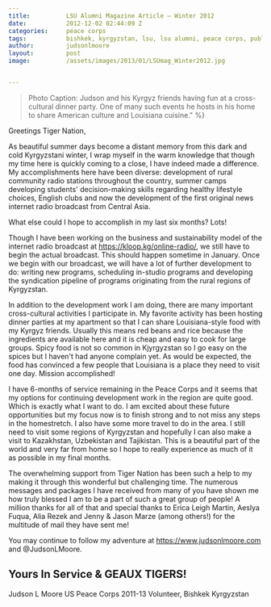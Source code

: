 ```yaml
---
title:			LSU Alumni Magazine Article – Winter 2012
date:			2012-12-02 02:44:09 Z
categories:		peace corps
tags:			bishkek, kyrgyzstan, lsu, lsu alumni, peace corps, published
author:			judsonlmoore
layout:			post
image:			/assets/images/2013/01/LSUmag_Winter2012.jpg


---
```


> Photo Caption: Judson and his Kyrgyz friends having fun at a cross-cultural dinner party. One of many such events he hosts in his home to share American culture and Louisiana cuisine." %}

Greetings Tiger Nation,

As beautiful summer days become a distant memory from this dark and cold Kyrgyzstani winter, I wrap myself in the warm knowledge that though my time here is quickly coming to a close, I have indeed made a difference. My accomplishments here have been diverse: development of rural community radio stations throughout the country, summer camps developing students' decision-making skills regarding healthy lifestyle choices, English clubs and now the development of the first original news internet radio broadcast from Central Asia.

What else could I hope to accomplish in my last six months? Lots!

Though I have been working on the business and sustainability model of the internet radio broadcast at https://kloop.kg/online-radio/, we still have to begin the actual broadcast. This should happen sometime in January. Once we begin with our broadcast, we will have a lot of further development to do: writing new programs, scheduling in-studio programs and developing the syndication pipeline of programs originating from the rural regions of Kyrgyzstan.

In addition to the development work I am doing, there are many important cross-cultural activities I participate in. My favorite activity has been hosting dinner parties at my apartment so that I can share Louisiana-style food with my Kyrgyz friends. Usually this means red beans and rice because the ingredients are available here and it is cheap and easy to cook for large groups. Spicy food is not so common in Kjyrgyzstan so I go easy on the spices but I haven't had anyone complain yet. As would be expected, the food has convinced a few people that Louisiana is a place they need to visit one day. Mission accomplished!

I have 6-months of service remaining in the Peace Corps and it seems that my options for continuing development work in the region are quite good. Which is exactly what I want to do. I am excited about these future opportunities but my focus now is to finish strong and to not miss any steps in the homestretch. I also have some more travel to do in the area. I still need to visit some regions of Kyrgyzstan and hopefully I can also make a visit to Kazakhstan, Uzbekistan and Tajikistan. This is a beautiful part of the world and very far from home so I hope to really experience as much of it as possible in my final months.

The overwhelming support from Tiger Nation has been such a help to my making it through this wonderful but challenging time. The numerous messages and packages I have received from many of you have shown me how truly blessed I am to be a part of such a great group of people! A million thanks for all of that and special thanks to Erica Leigh Martin, Aeslya Fuqua, Alia Rezek and Jenny & Jason Marze (among others!) for the multitude of mail they have sent me!

You may continue to follow my adventure at https://www.judsonlmoore.com and @JudsonLMoore.

## Yours In Service & GEAUX TIGERS!

Judson L Moore
US Peace Corps 2011-13
Volunteer, Bishkek Kyrgyzstan
